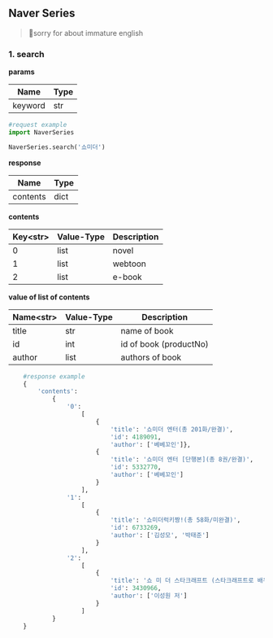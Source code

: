 Naver Series
---
> 🙏sorry for about immature english

<h3>1. search</h3>   

**params**

| Name    | Type |
|---------|------|
| keyword | str  |
```py
#request example
import NaverSeries

NaverSeries.search('쇼미더')
```


**response**

| Name     | Type    |
|----------|---------|
| contents | dict    |


**contents**

| Key\<str\> | Value-Type | Description |
|------------|-----------|-------------|
| 0          | list      | novel       |
| 1          | list      | webtoon     |
| 2          | list      | e-book      |

**value of list of contents**

| Name\<str> | Value-Type | Description            |
|------------|------------|------------------------|
| title      | str        | name of book           |
| id         | int        | id of book (productNo) |
| author     |  list<str> |  authors of book       |

```py
    #response example
    {
        'contents': 
            {
                '0': 
                    [
                        {
                            'title': '쇼미더 엔터(총 201화/완결)',
                            'id': 4189091,
                            'author': ['베베꼬인']},
                        {
                            'title': '쇼미더 엔터 [단행본](총 8권/완결)',
                            'id': 5332770,
                            'author': ['베베꼬인']
                        }
                    ],
                '1': 
                    [
                        {
                            'title': '쇼미더럭키짱!(총 58화/미완결)',
                            'id': 6733269,
                            'author': ['김성모', '박태준']
                        }
                    ], 
                '2': 
                    [
                        {
                            'title': '쇼 미 더 스타크래프트 (스타크래프트로 배우는 군사·경제·정치)',
                            'id': 3430966,
                            'author': ['이성원 저']
                        }
                    ]
            }
    }
```